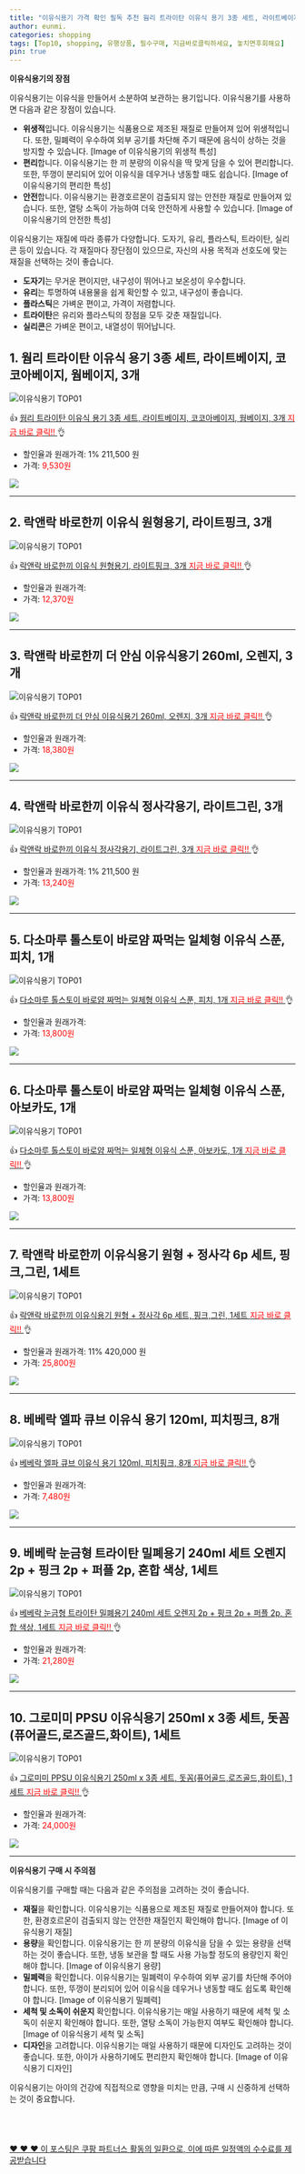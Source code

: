 ```yaml
---
title: "이유식용기 가격 확인 필독 추천 웜리 트라이탄 이유식 용기 3종 세트, 라이트베이지, 코코아베이지, 웜베이지, 3개 비교 장점 구매가이드"
author: eunmi.
categories: shopping
tags: [Top10, shopping, 유행상품, 필수구매, 지금바로클릭하세요, 놓치면후회해요]
pin: true
---
```

**이유식용기의 장점**

이유식용기는 이유식을 만들어서 소분하여 보관하는 용기입니다. 이유식용기를 사용하면 다음과 같은 장점이 있습니다.

* **위생적**입니다. 이유식용기는 식품용으로 제조된 재질로 만들어져 있어 위생적입니다. 또한, 밀폐력이 우수하여 외부 공기를 차단해 주기 때문에 음식이 상하는 것을 방지할 수 있습니다.
[Image of 이유식용기의 위생적 특성]
* **편리**합니다. 이유식용기는 한 끼 분량의 이유식을 딱 맞게 담을 수 있어 편리합니다. 또한, 뚜껑이 분리되어 있어 이유식을 데우거나 냉동할 때도 쉽습니다.
[Image of 이유식용기의 편리한 특성]
* **안전**합니다. 이유식용기는 환경호르몬이 검출되지 않는 안전한 재질로 만들어져 있습니다. 또한, 열탕 소독이 가능하여 더욱 안전하게 사용할 수 있습니다.
[Image of 이유식용기의 안전한 특성]

이유식용기는 재질에 따라 종류가 다양합니다. 도자기, 유리, 플라스틱, 트라이탄, 실리콘 등이 있습니다. 각 재질마다 장단점이 있으므로, 자신의 사용 목적과 선호도에 맞는 재질을 선택하는 것이 좋습니다.

* **도자기**는 무거운 편이지만, 내구성이 뛰어나고 보온성이 우수합니다.
* **유리**는 투명하여 내용물을 쉽게 확인할 수 있고, 내구성이 좋습니다.
* **플라스틱**은 가벼운 편이고, 가격이 저렴합니다.
* **트라이탄**은 유리와 플라스틱의 장점을 모두 갖춘 재질입니다.
* **실리콘**은 가벼운 편이고, 내열성이 뛰어납니다.

   

## 1. 웜리 트라이탄 이유식 용기 3종 세트, 라이트베이지, 코코아베이지, 웜베이지, 3개

![이유식용기 TOP01](https://thumbnail8.coupangcdn.com/thumbnails/remote/230x230ex/image/retail/images/15724294478574862-8f832b7f-3831-488a-aba9-1f9496778977.jpg)


👍 [웜리 트라이탄 이유식 용기 3종 세트, 라이트베이지, 코코아베이지, 웜베이지, 3개 <font color=red> 지금 바로 클릭!! </font> ](https://link.coupang.com/re/AFFSDP?lptag=AF3617701&subid=GithubCoopas&pageKey=4846515081&traceid=V0-153&itemId=6268609366&vendorItemId=73564237441) 👌 


- 할인율과 원래가격: 1%  211,500   원
- 가격: <span style='color:red'>9,530원</span>

[![](/discount_price.png)](https://link.coupang.com/re/AFFSDP?lptag=AF3617701&subid=GithubCoopas&pageKey=4846515081&traceid=V0-153&itemId=6268609366&vendorItemId=73564237441)

---


   

## 2. 락앤락 바로한끼 이유식 원형용기, 라이트핑크, 3개

![이유식용기 TOP01](https://thumbnail10.coupangcdn.com/thumbnails/remote/230x230ex/image/retail/images/2978891692278105-5bea6332-bd85-4dc0-b0c3-42f04ebbadfc.jpg)


👍 [락앤락 바로한끼 이유식 원형용기, 라이트핑크, 3개 <font color=red> 지금 바로 클릭!! </font> ](https://link.coupang.com/re/AFFSDP?lptag=AF3617701&subid=GithubCoopas&pageKey=1801535127&traceid=V0-153&itemId=3065229722&vendorItemId=71053173467) 👌 


- 할인율과 원래가격: 
- 가격: <span style='color:red'>12,370원</span>

[![](/discount_price.png)](https://link.coupang.com/re/AFFSDP?lptag=AF3617701&subid=GithubCoopas&pageKey=1801535127&traceid=V0-153&itemId=3065229722&vendorItemId=71053173467)

---


   

## 3. 락앤락 바로한끼 더 안심 이유식용기 260ml, 오렌지, 3개

![이유식용기 TOP01](https://thumbnail9.coupangcdn.com/thumbnails/remote/230x230ex/image/retail/images/2022/12/22/11/3/aaa3ff2f-1122-43de-a577-c64560b20f30.jpg)


👍 [락앤락 바로한끼 더 안심 이유식용기 260ml, 오렌지, 3개 <font color=red> 지금 바로 클릭!! </font> ](https://link.coupang.com/re/AFFSDP?lptag=AF3617701&subid=GithubCoopas&pageKey=7014506410&traceid=V0-153&itemId=17250986532&vendorItemId=84422399530) 👌 


- 할인율과 원래가격: 
- 가격: <span style='color:red'>18,380원</span>

[![](/discount_price.png)](https://link.coupang.com/re/AFFSDP?lptag=AF3617701&subid=GithubCoopas&pageKey=7014506410&traceid=V0-153&itemId=17250986532&vendorItemId=84422399530)

---


   

## 4. 락앤락 바로한끼 이유식 정사각용기, 라이트그린, 3개

![이유식용기 TOP01](https://thumbnail7.coupangcdn.com/thumbnails/remote/230x230ex/image/retail/images/12196801586493-0a89b03d-b905-4884-af2b-7f6b11852b42.jpg)


👍 [락앤락 바로한끼 이유식 정사각용기, 라이트그린, 3개 <font color=red> 지금 바로 클릭!! </font> ](https://link.coupang.com/re/AFFSDP?lptag=AF3617701&subid=GithubCoopas&pageKey=1801535119&traceid=V0-153&itemId=3065229714&vendorItemId=71053173453) 👌 


- 할인율과 원래가격: 1%  211,500   원
- 가격: <span style='color:red'>13,240원</span>

[![](/discount_price.png)](https://link.coupang.com/re/AFFSDP?lptag=AF3617701&subid=GithubCoopas&pageKey=1801535119&traceid=V0-153&itemId=3065229714&vendorItemId=71053173453)

---


   

## 5. 다소마루 톨스토이 바로얌 짜먹는 일체형 이유식 스푼, 피치, 1개

![이유식용기 TOP01](https://thumbnail7.coupangcdn.com/thumbnails/remote/230x230ex/image/retail/images/2023/07/12/9/5/a173673d-3699-4c30-a22c-084f6a697234.jpg)


👍 [다소마루 톨스토이 바로얌 짜먹는 일체형 이유식 스푼, 피치, 1개 <font color=red> 지금 바로 클릭!! </font> ](https://link.coupang.com/re/AFFSDP?lptag=AF3617701&subid=GithubCoopas&pageKey=7432508782&traceid=V0-153&itemId=19307089300&vendorItemId=86554035626) 👌 


- 할인율과 원래가격: 
- 가격: <span style='color:red'>13,800원</span>

[![](/discount_price.png)](https://link.coupang.com/re/AFFSDP?lptag=AF3617701&subid=GithubCoopas&pageKey=7432508782&traceid=V0-153&itemId=19307089300&vendorItemId=86554035626)

---


   

## 6. 다소마루 톨스토이 바로얌 짜먹는 일체형 이유식 스푼, 아보카도, 1개

![이유식용기 TOP01](https://thumbnail9.coupangcdn.com/thumbnails/remote/230x230ex/image/rs_quotation_api/n1w8fgrb/02baa89ca503407cbb2f6ccf9c239404.jpg)


👍 [다소마루 톨스토이 바로얌 짜먹는 일체형 이유식 스푼, 아보카도, 1개 <font color=red> 지금 바로 클릭!! </font> ](https://link.coupang.com/re/AFFSDP?lptag=AF3617701&subid=GithubCoopas&pageKey=7432508782&traceid=V0-153&itemId=19307089298&vendorItemId=86531542800) 👌 


- 할인율과 원래가격: 
- 가격: <span style='color:red'>13,800원</span>

[![](/discount_price.png)](https://link.coupang.com/re/AFFSDP?lptag=AF3617701&subid=GithubCoopas&pageKey=7432508782&traceid=V0-153&itemId=19307089298&vendorItemId=86531542800)

---


   

## 7. 락앤락 바로한끼 이유식용기 원형 + 정사각 6p 세트, 핑크,그린, 1세트

![이유식용기 TOP01](https://thumbnail6.coupangcdn.com/thumbnails/remote/230x230ex/image/retail/images/7970239162431142-4702086b-9a28-4c07-bfc8-ba5d5c5f0c6c.jpg)


👍 [락앤락 바로한끼 이유식용기 원형 + 정사각 6p 세트, 핑크,그린, 1세트 <font color=red> 지금 바로 클릭!! </font> ](https://link.coupang.com/re/AFFSDP?lptag=AF3617701&subid=GithubCoopas&pageKey=6892817204&traceid=V0-153&itemId=16552746142&vendorItemId=83739124893) 👌 


- 할인율과 원래가격: 11%  420,000   원
- 가격: <span style='color:red'>25,800원</span>

[![](/discount_price.png)](https://link.coupang.com/re/AFFSDP?lptag=AF3617701&subid=GithubCoopas&pageKey=6892817204&traceid=V0-153&itemId=16552746142&vendorItemId=83739124893)

---


   

## 8. 베베락 엘파 큐브 이유식 용기 120ml, 피치핑크, 8개

![이유식용기 TOP01](https://thumbnail10.coupangcdn.com/thumbnails/remote/230x230ex/image/vendor_inventory/4959/2fa70ed6958c80c8d90dffd95453336ccff830fa0390ebb85fd0f173d42b.jpg)


👍 [베베락 엘파 큐브 이유식 용기 120ml, 피치핑크, 8개 <font color=red> 지금 바로 클릭!! </font> ](https://link.coupang.com/re/AFFSDP?lptag=AF3617701&subid=GithubCoopas&pageKey=5612836465&traceid=V0-153&itemId=9075082048&vendorItemId=84880108688) 👌 


- 할인율과 원래가격: 
- 가격: <span style='color:red'>7,480원</span>

[![](/discount_price.png)](https://link.coupang.com/re/AFFSDP?lptag=AF3617701&subid=GithubCoopas&pageKey=5612836465&traceid=V0-153&itemId=9075082048&vendorItemId=84880108688)

---


   

## 9. 베베락 눈금형 트라이탄 밀폐용기 240ml 세트 오렌지 2p + 핑크 2p + 퍼플 2p, 혼합 색상, 1세트

![이유식용기 TOP01](https://thumbnail9.coupangcdn.com/thumbnails/remote/230x230ex/image/retail/images/2019/07/03/11/0/d6808f50-8cf8-4acb-8220-120c9173d09f.jpg)


👍 [베베락 눈금형 트라이탄 밀폐용기 240ml 세트 오렌지 2p + 핑크 2p + 퍼플 2p, 혼합 색상, 1세트 <font color=red> 지금 바로 클릭!! </font> ](https://link.coupang.com/re/AFFSDP?lptag=AF3617701&subid=GithubCoopas&pageKey=250948066&traceid=V0-153&itemId=792168501&vendorItemId=5010334832) 👌 


- 할인율과 원래가격: 
- 가격: <span style='color:red'>21,280원</span>

[![](/discount_price.png)](https://link.coupang.com/re/AFFSDP?lptag=AF3617701&subid=GithubCoopas&pageKey=250948066&traceid=V0-153&itemId=792168501&vendorItemId=5010334832)

---


   

## 10. 그로미미 PPSU 이유식용기 250ml x 3종 세트, 돗꼼(퓨어골드,로즈골드,화이트), 1세트

![이유식용기 TOP01](https://thumbnail6.coupangcdn.com/thumbnails/remote/230x230ex/image/retail/images/2022/10/17/12/9/82a12337-b2f7-46c8-aa86-d6cf3483f010.jpg)


👍 [그로미미 PPSU 이유식용기 250ml x 3종 세트, 돗꼼(퓨어골드,로즈골드,화이트), 1세트 <font color=red> 지금 바로 클릭!! </font> ](https://link.coupang.com/re/AFFSDP?lptag=AF3617701&subid=GithubCoopas&pageKey=5768618718&traceid=V0-153&itemId=12138608866&vendorItemId=83494497308) 👌 


- 할인율과 원래가격: 
- 가격: <span style='color:red'>24,000원</span>

[![](/discount_price.png)](https://link.coupang.com/re/AFFSDP?lptag=AF3617701&subid=GithubCoopas&pageKey=5768618718&traceid=V0-153&itemId=12138608866&vendorItemId=83494497308)

---
**이유식용기 구매 시 주의점**

이유식용기를 구매할 때는 다음과 같은 주의점을 고려하는 것이 좋습니다.

* **재질**을 확인합니다. 이유식용기는 식품용으로 제조된 재질로 만들어져야 합니다. 또한, 환경호르몬이 검출되지 않는 안전한 재질인지 확인해야 합니다.
[Image of 이유식용기 재질]
* **용량**을 확인합니다. 이유식용기는 한 끼 분량의 이유식을 담을 수 있는 용량을 선택하는 것이 좋습니다. 또한, 냉동 보관을 할 때도 사용 가능할 정도의 용량인지 확인해야 합니다.
[Image of 이유식용기 용량]
* **밀폐력**을 확인합니다. 이유식용기는 밀폐력이 우수하여 외부 공기를 차단해 주어야 합니다. 또한, 뚜껑이 분리되어 있어 이유식을 데우거나 냉동할 때도 쉽도록 확인해야 합니다.
[Image of 이유식용기 밀폐력]
* **세척 및 소독이 쉬운지** 확인합니다. 이유식용기는 매일 사용하기 때문에 세척 및 소독이 쉬운지 확인해야 합니다. 또한, 열탕 소독이 가능한지 여부도 확인해야 합니다.
[Image of 이유식용기 세척 및 소독]
* **디자인**을 고려합니다. 이유식용기는 매일 사용하기 때문에 디자인도 고려하는 것이 좋습니다. 또한, 아이가 사용하기에도 편리한지 확인해야 합니다.
[Image of 이유식용기 디자인]

이유식용기는 아이의 건강에 직접적으로 영향을 미치는 만큼, 구매 시 신중하게 선택하는 것이 중요합니다.<br><br><br><br><br> [ ❤ ❤ ❤ 이 포스팅은 쿠팡 파트너스 활동의 일환으로, 이에 따른 일정액의 수수료를 제공받습니다](https://link.coupang.com/a/bcEFyh)